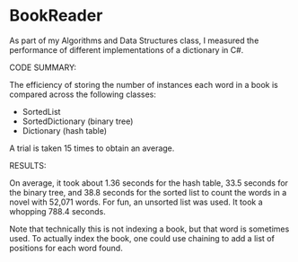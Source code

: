 # BookReader

As part of my Algorithms and  Data Structures class, I measured the performance of different implementations of a dictionary in C#.

CODE SUMMARY:

The efficiency of storing the number of instances each word in a book is compared across the following classes:
- SortedList
- SortedDictionary (binary tree)
- Dictionary (hash table)

A trial is taken 15 times to obtain an average.

RESULTS:

On average, it took about 1.36 seconds for the hash table, 33.5 seconds for the binary tree, and 38.8 seconds for the sorted list to count the words in a novel with 52,071 words. For fun, an unsorted list was used. It took a whopping 788.4 seconds.

Note that technically this is not indexing a book, but that word is sometimes used. To actually index the book, one could use chaining to add a list of positions for each word found.


